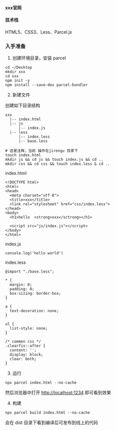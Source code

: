#### xxx官网

#### 技术栈

HTML5、CSS3、Less、Parcel.js

### 入手准备

1.  创建环境目录，安装 parcel

```
cd ~/Desktop
mkdir xxx
cd xxx
npm init -y
npm install --save-dev parcel-bundler

```

2.  新建文件

创建如下目录结构

```
xxx
  |-- index.html 
  |-- js
      |-- index.js
  |-- less
      |-- index.less
      |-- base.less

```

```
# 这是注释，当前 操作在jirengu 目录下
touch index.html
mkdir js && cd js && touch index.js && cd ..
mkdir css && cd css && touch index.less & cd ..

```

index.html

```
<!DOCTYPE html>
<html>
<head>
  <meta charset="utf-8">
  <title>xxx</title>
  <link rel="stylesheet" href="css/index.less">
</head>
<body>
  <h1>hello  <strong>xxx</sctrong></h1>

  <script src="js/index.js"></script>
</body>
</html>

```

index.js

```
console.log('hello world')
```

index.less

```
@import "./base.less";

* {
  margin: 0;
  padding: 0;
  box-sizing: border-box;
}

a {
  text-decoration: none;
}

ul {
  list-style: none;
}

/* commen css */
.clearfix::after {
  content: '';
  display: block;
  clear: both;
}
```

3.  运行

```
npx parcel index.html --no-cache
```

然后浏览器中打开 [http://localhost:1234](http://localhost:1234/ "null") 即可看到效果

4.  构建

```
npx parcel build index.html --no-cache
```

会在 dist 目录下看到编译后可发布到线上的代码
